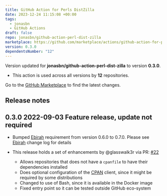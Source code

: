 ```yaml
---
title: GitHub Action for Perls DistZilla
date: 2023-12-24 11:15:08 +00:00
tags:
  - jonasbn
  - GitHub Actions
draft: false
repo: jonasbn/github-action-perl-dist-zilla
marketplace: https://github.com/marketplace/actions/github-action-for-perl-s-dist-zilla
version: 0.3.0
dependentsNumber: "12"
---
```



Version updated for **jonasbn/github-action-perl-dist-zilla** to version **0.3.0**.
- This action is used across all versions by **12** repositories.

Go to the [GitHub Marketplace](https://github.com/marketplace/actions/github-action-for-perl-s-dist-zilla) to find the latest changes.

## Release notes

## 0.3.0 2022-09-03 Feature release, update not required

- Bumped [Ebirah](https://github.com/jonasbn/ebirah) requirement from version 0.6.0 to 0.7.0. Please see [Ebirah](https://github.com/jonasbn/ebirah) change log for details

- This release holds a set of enhancements by @glasswalk3r via PR: [#22](https://github.com/jonasbn/github-action-perl-dist-zilla/pull/22)
  - Allows repositories that does not have a `cpanfile` to have their dependencies installed
  - Does optional configuration of the [CPAN](https://metacpan.org/pod/CPAN) client, since it might be required by some distributions
  - Changed to use of Bash, since it is available in the Docker image
  - Fixed entry point so it can be tested outside GitHub eco-system
